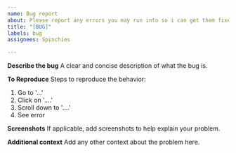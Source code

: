 ```yaml
---
name: Bug report
about: Please report any errors you may run into so i can get them fixed ASAP
title: "[BUG]"
labels: bug
assignees: Spinchies

---
```


**Describe the bug**
A clear and concise description of what the bug is.

**To Reproduce**
Steps to reproduce the behavior:
1. Go to '...'
2. Click on '....'
3. Scroll down to '....'
4. See error

**Screenshots**
If applicable, add screenshots to help explain your problem.

**Additional context**
Add any other context about the problem here.
